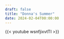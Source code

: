 ```yaml
---
draft: false
title: "Donna's Summer"
date: 2024-02-04T00:00:00
---
```


{{< youtube wsnfjixvtTI >}} 